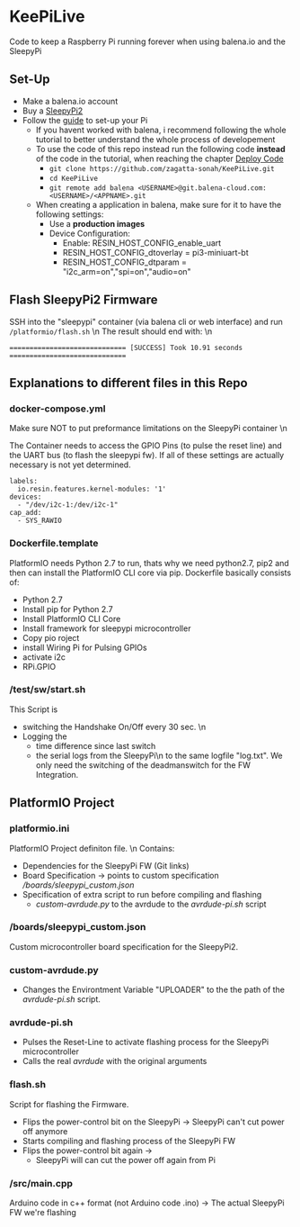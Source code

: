 # KeePiLive
Code to keep a Raspberry Pi running forever when using balena.io and the SleepyPi

## Set-Up
 * Make a balena.io account
 * Buy a [SleepyPi2](https://spellfoundry.com/product/sleepy-pi-2/)
 * Follow the [guide](https://www.balena.io/docs/learn/getting-started/raspberrypi3/python/) to set-up your Pi
   * If you havent worked with balena, i recommend following the whole tutorial to better understand the whole process of developement
   * To use the code of this repo instead run the following code **instead** of the code in the tutorial, when reaching the chapter [Deploy Code](https://www.balena.io/docs/learn/getting-started/raspberrypi3/python/#deploy-code)
     * `git clone https://github.com/zagatta-sonah/KeePiLive.git`
     * `cd KeePiLive`
     * `git remote add balena <USERNAME>@git.balena-cloud.com:<USERNAME>/<APPNAME>.git`
   * When creating a application in balena, make sure for it to have the following settings:
     * Use a **production images**
     * Device Configuration:
       * Enable: RESIN_HOST_CONFIG_enable_uart
       * RESIN_HOST_CONFIG_dtoverlay = pi3-miniuart-bt
       * RESIN_HOST_CONFIG_dtparam = "i2c_arm=on","spi=on","audio=on"


## Flash SleepyPi2 Firmware

SSH into the "sleepypi" container (via balena cli or web interface) and run `/platformio/flash.sh` \n
The result should end with: \n
```
============================= [SUCCESS] Took 10.91 seconds =============================
```

## Explanations to different files in this Repo

### docker-compose.yml
Make sure NOT to put preformance limitations on the SleepyPi container \n

The Container needs to access the GPIO Pins (to pulse the reset line) and the UART bus (to flash the sleepypi fw). If all of these settings are actually necessary is not yet determined.

```
labels:
  io.resin.features.kernel-modules: '1'
devices:
  - "/dev/i2c-1:/dev/i2c-1"
cap_add:
  - SYS_RAWIO
```

### Dockerfile.template
PlatformIO needs Python 2.7 to run, thats why we need python2.7, pip2 and then can install the PlatformIO CLI core via pip.
Dockerfile basically consists of:

 * Python 2.7
 * Install pip for Python 2.7
 * Install PlatformIO CLI Core
 * Install framework for sleepypi microcontroller
 * Copy pio roject
 * install Wiring Pi for Pulsing GPIOs
 * activate i2c
 * RPi.GPIO

### /test/sw/start.sh
This Script is
 * switching the Handshake On/Off every 30 sec. \n
 * Logging the
    * time difference since last switch
    * the serial logs from the SleepyPi\n
to the same logfile "log.txt". We only need the switching of the deadmanswitch for the FW Integration.

## PlatformIO Project

### platformio.ini
PlatformIO Project definiton file. \n
Contains:
 * Dependencies for the SleepyPi FW (Git links)
 * Board Specification -> points to custom specification */boards/sleepypi_custom.json*
 * Specification of extra script to run before compiling and flashing
   * *custom-avrdude.py* to the avrdude to the *avrdude-pi.sh* script

### /boards/sleepypi_custom.json
Custom microcontroller board specification for the SleepyPi2.

### custom-avrdude.py
 * Changes the Environtment Variable "UPLOADER" to the the path of the *avrdude-pi.sh* script.

### avrdude-pi.sh
 * Pulses the Reset-Line to activate flashing process for the SleepyPi microcontroller
 * Calls the real *avrdude* with the original arguments

### flash.sh
Script for flashing the Firmware.
 * Flips the power-control bit on the SleepyPi -> SleepyPi can't cut power off anymore
 * Starts compiling and flashing process of the SleepyPi FW
 * Flips the power-control bit again ->
   * SleepyPi will can cut the power off again from Pi

### /src/main.cpp
Arduino code in c++ format (not Arduino code .ino)
-> The actual SleepyPi FW we're flashing
